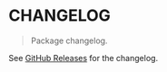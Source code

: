 # CHANGELOG

> Package changelog.

See [GitHub Releases](https://github.com/stdlib-js/net-http-server/releases) for the changelog.